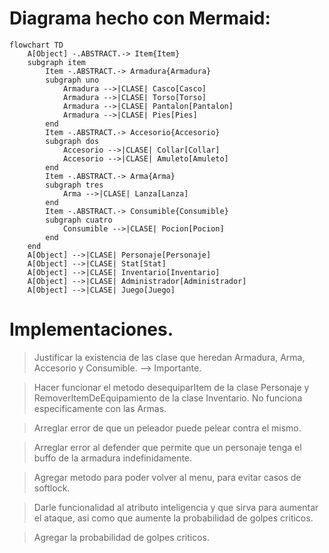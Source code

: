 # Diagrama hecho con Mermaid:

```mermaid
flowchart TD
    A[Object] -.ABSTRACT.-> Item{Item}
    subgraph item
        Item -.ABSTRACT.-> Armadura{Armadura}
        subgraph uno
            Armadura -->|CLASE| Casco[Casco]
            Armadura -->|CLASE| Torso[Torso]
            Armadura -->|CLASE| Pantalon[Pantalon]
            Armadura -->|CLASE| Pies[Pies]
        end
        Item -.ABSTRACT.-> Accesorio{Accesorio}
        subgraph dos
            Accesorio -->|CLASE| Collar[Collar]
            Accesorio -->|CLASE| Amuleto[Amuleto]
        end
        Item -.ABSTRACT.-> Arma{Arma}
        subgraph tres
            Arma -->|CLASE| Lanza[Lanza]
        end
        Item -.ABSTRACT.-> Consumible{Consumible}
        subgraph cuatro
            Consumible -->|CLASE| Pocion[Pocion]
        end
    end
    A[Object] -->|CLASE| Personaje[Personaje]
    A[Object] -->|CLASE| Stat[Stat]
    A[Object] -->|CLASE| Inventario[Inventario]
    A[Object] -->|CLASE| Administrador[Administrador]
    A[Object] -->|CLASE| Juego[Juego]
```


# Implementaciones.

> Justificar la existencia de las clase que heredan Armadura, Arma, Accesorio y Consumible. --> Importante.

> Hacer funcionar el metodo desequiparItem de la clase Personaje y RemoverItemDeEquipamiento de la clase Inventario. No funciona especificamente con las Armas.

> Arreglar error de que un peleador puede pelear contra el mismo.

> Arreglar error al defender que permite que un personaje tenga el buffo de la armadura indefinidamente.

> Agregar metodo para poder volver al menu, para evitar casos de softlock.

> Darle funcionalidad al atributo inteligencia y que sirva para aumentar el ataque, asi como que aumente la probabilidad de golpes criticos.

> Agregar la probabilidad de golpes criticos.
